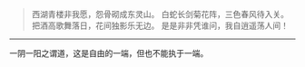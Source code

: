 > 西湖青楼非我愿，怨骨砌成东灵山。
> 白蛇长剑菊花阵，三色春风待入关。
> 把酒高歌舞落日，花间独影乐无边。
> 是是非非凭谁问，我自逍遥荡人间！

---

一阴一阳之谓道，这是自由的一端，但也不能执于一端。